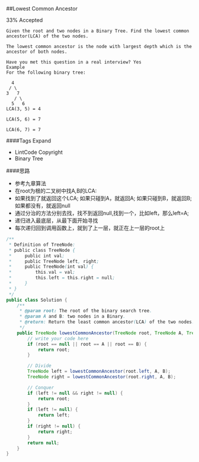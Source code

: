 ##Lowest Common Ancestor

33% Accepted


	Given the root and two nodes in a Binary Tree. Find the lowest common ancestor(LCA) of the two nodes.

	The lowest common ancestor is the node with largest depth which is the ancestor of both nodes.

	Have you met this question in a real interview? Yes
	Example
	For the following binary tree:

	  4
	 / \
	3   7
	   / \
	  5   6
	LCA(3, 5) = 4

	LCA(5, 6) = 7

	LCA(6, 7) = 7

####Tags Expand
- LintCode Copyright
- Binary Tree

####思路
- 参考九章算法
- 在root为根的二叉树中找A,B的LCA:
- 如果找到了就返回这个LCA; 如果只碰到A，就返回A; 如果只碰到B，就返回B; 如果都没有，就返回null
- 通过分治的方法分别去找，找不到返回null,找到一个，比如left，那么left=A;
- 递归进入最底层，从最下面开始寻找
- 每次递归回到调用函数上，就到了上一层，就正在上一层的root上


```java
/**
 * Definition of TreeNode:
 * public class TreeNode {
 *     public int val;
 *     public TreeNode left, right;
 *     public TreeNode(int val) {
 *         this.val = val;
 *         this.left = this.right = null;
 *     }
 * }
 */
public class Solution {
    /**
     * @param root: The root of the binary search tree.
     * @param A and B: two nodes in a Binary.
     * @return: Return the least common ancestor(LCA) of the two nodes.
     */
    public TreeNode lowestCommonAncestor(TreeNode root, TreeNode A, TreeNode B) {
        // write your code here
        if (root == null || root == A || root == B) {
            return root;
        }

        // Divide
        TreeNode left = lowestCommonAncestor(root.left, A, B);
        TreeNode right = lowestCommonAncestor(root.right, A, B);

        // Conquer
        if (left != null && right != null) {
            return root;
        }
        if (left != null) {
            return left;
        }
        if (right != null) {
            return right;
        }
        return null;
    }
}

```
